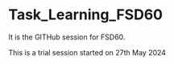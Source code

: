 # Task_Learning_FSD60
It is the GITHub session for FSD60.

This is a trial session started on 27th May 2024
